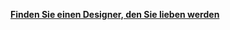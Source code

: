 [**Finden Sie einen Designer, den Sie lieben werden**](https://99designs.de/designers/search?categories[]=website-app-design&categories[]=business-advertising&categories[]=logo&categories[]=book-magazine-design&designer-level[]=top&designer-level[]=mid&languages[]=de)
